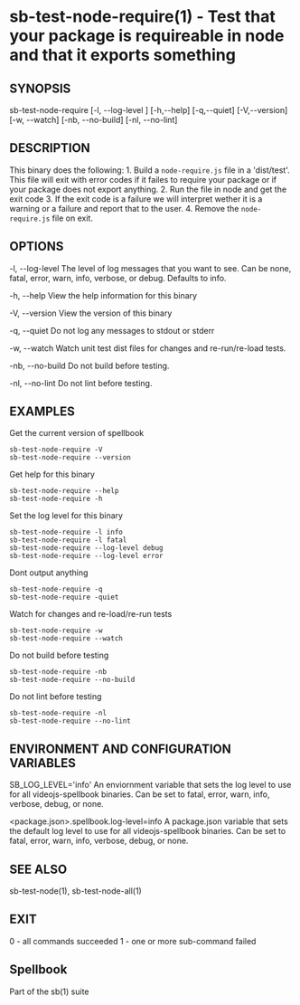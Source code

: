 # sb-test-node-require(1) - Test that your package is requireable in node and that it exports something

## SYNOPSIS

  sb-test-node-require [-l, --log-level <level>] [-h,--help] [-q,--quiet] [-V,--version]
                       [-w, --watch] [-nb, --no-build] [-nl, --no-lint]

## DESCRIPTION

  This binary does the following:
    1. Build a `node-require.js` file in a 'dist/test'. This file will exit with
       error codes if it failes to require your package or if your package does not export anything.
    2. Run the file in node and get the exit code
    3. If the exit code is a failure we will interpret wether it is a warning or a failure and report that to the user.
    4. Remove the `node-require.js` file on exit.

## OPTIONS

  -l, --log-level <level>
    The level of log messages that you want to see. Can be none, fatal, error,
    warn, info, verbose, or debug. Defaults to info.

  -h, --help
    View the help information for this binary

  -V, --version
    View the version of this binary

  -q, --quiet
    Do not log any messages to stdout or stderr

  -w, --watch
    Watch unit test dist files for changes and re-run/re-load tests.

  -nb, --no-build
    Do not build before testing.

  -nl, --no-lint
    Do not lint before testing.

## EXAMPLES

  Get the current version of spellbook

    sb-test-node-require -V
    sb-test-node-require --version

  Get help for this binary

    sb-test-node-require --help
    sb-test-node-require -h

  Set the log level for this binary

    sb-test-node-require -l info
    sb-test-node-require -l fatal
    sb-test-node-require --log-level debug
    sb-test-node-require --log-level error

  Dont output anything

    sb-test-node-require -q
    sb-test-node-require -quiet

  Watch for changes and re-load/re-run tests

    sb-test-node-require -w
    sb-test-node-require --watch

  Do not build before testing

    sb-test-node-require -nb
    sb-test-node-require --no-build

  Do not lint before testing

    sb-test-node-require -nl
    sb-test-node-require --no-lint

## ENVIRONMENT AND CONFIGURATION VARIABLES

  SB_LOG_LEVEL='info'
    An enviornment variable that sets the log level to use for all videojs-spellbook
    binaries. Can be set to fatal, error, warn, info, verbose, debug, or none.

  <package.json>.spellbook.log-level=info
    A package.json variable that sets the default log level to use for all videojs-spellbook
    binaries. Can be set to fatal, error, warn, info, verbose, debug, or none.

## SEE ALSO

  sb-test-node(1), sb-test-node-all(1)

## EXIT

  0 - all commands succeeded
  1 - one or more sub-command failed

## Spellbook

  Part of the sb(1) suite
